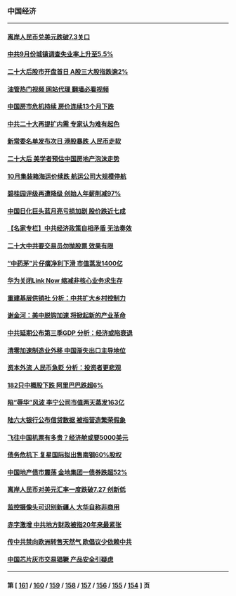 ### 中国经济
---
#### [离岸人民币兑美元跌破7.3关口](../../pages/ncid283/n13851772.md?10242045) 
#### [中共9月份城镇调查失业率上升至5.5%](../../pages/ncid283/n13851718.md?10242045) 
#### [二十大后股市开盘首日 A股三大股指跌逾2%](../../pages/ncid283/n13851710.md?10242045) 
#### [油管热门视频 网站代理 翻墙必看视频](http://132.145.103.77:81/youtube.html?10242045)
#### [中国房市危机持续 房价连续13个月下跌](../../pages/ncid283/n13851695.md?10242045) 
#### [中共二十大再提扩内需 专家认为难有起色](../../pages/ncid283/n13851593.md?10242045) 
#### [新常委名单发布次日 港股暴跌 人民币走软](../../pages/ncid283/n13851548.md?10242045) 
#### [二十大后 美学者预估中国房地产泡沫走势](../../pages/ncid283/n13851281.md?10242045) 
#### [10月集装箱海运价续跌 航运公司大规模停航](../../pages/ncid283/n13850668.md?10242045) 
#### [碧桂园评级再遭降级 创始人年薪削减97%](../../pages/ncid283/n13850647.md?10242045) 
#### [中国日化巨头蓝月亮亏损加剧 股价跌近七成](../../pages/ncid283/n13850462.md?10242045) 
#### [【名家专栏】中共经济政策自相矛盾 无法奏效](../../pages/ncid283/n13850054.md?10242045) 
#### [二十大中共要交易员勿抛股票 效果有限](../../pages/ncid283/n13850416.md?10242045) 
#### [“中药茅”片仔癀净利下滑 市值蒸发1400亿](../../pages/ncid283/n13850418.md?10242045) 
#### [华为关闭Link Now 缩减⾮核⼼业务求生存](../../pages/ncid283/n13850306.md?10242045) 
#### [重建基层供销社 分析：中共扩大乡村控制力](../../pages/ncid283/n13850350.md?10242045) 
#### [谢金河：美中脱钩加速 将掀起新的产业革命](../../pages/ncid283/n13850062.md?10242045) 
#### [中共延期公布第三季GDP 分析：经济或陷衰退](../../pages/ncid283/n13850045.md?10242045) 
#### [清零加速制造业外移 中国渐失出口主导地位](../../pages/ncid283/n13850040.md?10242045) 
#### [资本外流 人民币急贬 分析：投资者更悲观](../../pages/ncid283/n13849807.md?10242045) 
#### [182只中概股下跌 阿里巴巴跌超6%](../../pages/ncid283/n13849721.md?10242045) 
#### [陷“辱华”风波 李宁公司市值两天蒸发163亿](../../pages/ncid283/n13849694.md?10242045) 
#### [陆六大银行公布信贷数据 被指营造繁荣假象](../../pages/ncid283/n13849325.md?10242045) 
#### [飞往中国机票有多贵？经济舱或要5000美元](../../pages/ncid283/n13849214.md?10242045) 
#### [债务危机下 复星国际拟出售南钢60%股权](../../pages/ncid283/n13849179.md?10242045) 
#### [中国地产债市震荡 金地集团一债券跌超52%](../../pages/ncid283/n13849026.md?10242045) 
#### [离岸人民币对美元汇率一度跌破7.27 创新低](../../pages/ncid283/n13849011.md?10242045) 
#### [监控摄像头可识别新疆人 大华自称非商用](../../pages/ncid283/n13848882.md?10242045) 
#### [赤字激增 中共地方财政被指20年来最紧张](../../pages/ncid283/n13848516.md?10242045) 
#### [传中共禁向欧洲转售天然气 欧倡议少依赖中共](../../pages/ncid283/n13848689.md?10242045) 
#### [中国芯片灰市交易猖獗 产品安全引疑虑](../../pages/ncid283/n13848624.md?10242045) 

---
#### 第 [ [161](./161.md?10242045) / [160](./160.md?10242045) / [159](./159.md?10242045) / [158](./158.md?10242045) / [157](./157.md?10242045) / [156](./156.md?10242045) / [155](./155.md?10242045) / [154](./154.md?10242045) ] 页
